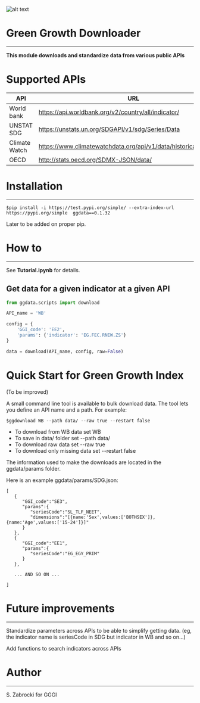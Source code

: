 ![alt text](http://greengrowthindex.gggi.org/wp-content/uploads/2019/09/LOGO_GGGI_GREEN_350x131px_002trans_Prancheta-1.png)

# Green Growth Downloader
------------------------------------
**This module downloads and standardize data from various public APIs**

# Supported APIs

| API           | URL                                                               | Downloading | Preprocessing |
|---------------|-------------------------------------------------------------------|-------------|---------------|
| World bank    | https://api.worldbank.org/v2/country/all/indicator/               | OK          | OK            |
| UNSTAT SDG    | https://unstats.un.org/SDGAPI/v1/sdg/Series/Data                  | OK          | OK            |
| Climate Watch | https://www.climatewatchdata.org/api/v1/data/historical_emissions | BUG         | BUG           |
| OECD          | http://stats.oecd.org/SDMX-JSON/data/                             | TO DO       | TO DO         |

# Installation
-------------------

```
$pip install -i https://test.pypi.org/simple/ --extra-index-url https://pypi.org/simple  ggdata==0.1.32
```

Later to be added on proper pip.

# How to
-------------

See **Tutorial.ipynb** for details.

## Get data for a given indicator at a given API

```python
from ggdata.scripts import download

API_name = 'WB'

config = {
    'GGI_code': 'EE2',
    'params': {'indicator': 'EG.FEC.RNEW.ZS'}
}

data = download(API_name, config, raw=False)
```

# Quick Start for Green Growth Index
(To be improved)

A small command line tool is available to bulk download data. The tool lets you define an API name and a path.
For example:

```
$ggdownload WB --path data/ --raw true --restart false
```

- To download from WB data set WB
- To save in data/ folder set --path data/
- To download raw data set --raw true
- To download only missing data set --restart false

The information used to make the downloads are located in the ggdata/params folder.

Here is an example ggdata/params/SDG.json:
```
[
   {
      "GGI_code":"SE3",
      "params":{
         "seriesCode":"SL_TLF_NEET",
         "dimensions":"[{name:'Sex',values:['BOTHSEX']},{name:'Age',values:['15-24']}]"
      }
   },
   {
      "GGI_code":"EE1",
      "params":{
         "seriesCode":"EG_EGY_PRIM"
      }
   },

   ... AND SO ON ...

]
```



# Future improvements
-------------
Standardize parameters across APIs to be able to simplify getting data. (eg, the indicator name is seriesCode in SDG but indicator in WB and so on...)

Add functions to search indicators across APIs


# Author
---------------

S. Zabrocki for GGGI
